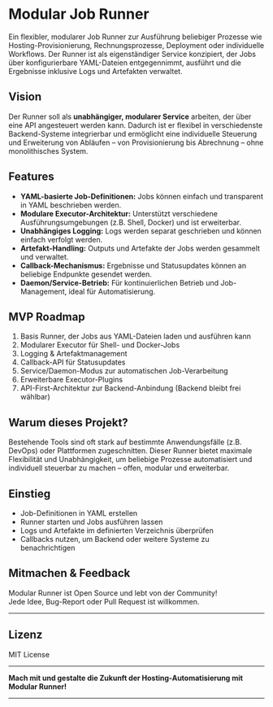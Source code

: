 # Modular Job Runner

Ein flexibler, modularer Job Runner zur Ausführung beliebiger Prozesse wie Hosting-Provisionierung, Rechnungsprozesse, Deployment oder individuelle Workflows. Der Runner ist als eigenständiger Service konzipiert, der Jobs über konfigurierbare YAML-Dateien entgegennimmt, ausführt und die Ergebnisse inklusive Logs und Artefakten verwaltet.

## Vision

Der Runner soll als **unabhängiger, modularer Service** arbeiten, der über eine API angesteuert werden kann. Dadurch ist er flexibel in verschiedenste Backend-Systeme integrierbar und ermöglicht eine individuelle Steuerung und Erweiterung von Abläufen – von Provisionierung bis Abrechnung – ohne monolithisches System.

## Features

- **YAML-basierte Job-Definitionen:** Jobs können einfach und transparent in YAML beschrieben werden.
- **Modulare Executor-Architektur:** Unterstützt verschiedene Ausführungsumgebungen (z.B. Shell, Docker) und ist erweiterbar.
- **Unabhängiges Logging:** Logs werden separat geschrieben und können einfach verfolgt werden.
- **Artefakt-Handling:** Outputs und Artefakte der Jobs werden gesammelt und verwaltet.
- **Callback-Mechanismus:** Ergebnisse und Statusupdates können an beliebige Endpunkte gesendet werden.
- **Daemon/Service-Betrieb:** Für kontinuierlichen Betrieb und Job-Management, ideal für Automatisierung.

## MVP Roadmap

1. Basis Runner, der Jobs aus YAML-Dateien laden und ausführen kann  
2. Modularer Executor für Shell- und Docker-Jobs  
3. Logging & Artefaktmanagement  
4. Callback-API für Statusupdates  
5. Service/Daemon-Modus zur automatischen Job-Verarbeitung  
6. Erweiterbare Executor-Plugins  
7. API-First-Architektur zur Backend-Anbindung (Backend bleibt frei wählbar)  

## Warum dieses Projekt?

Bestehende Tools sind oft stark auf bestimmte Anwendungsfälle (z.B. DevOps) oder Plattformen zugeschnitten. Dieser Runner bietet maximale Flexibilität und Unabhängigkeit, um beliebige Prozesse automatisiert und individuell steuerbar zu machen – offen, modular und erweiterbar.

## Einstieg

- Job-Definitionen in YAML erstellen  
- Runner starten und Jobs ausführen lassen  
- Logs und Artefakte im definierten Verzeichnis überprüfen  
- Callbacks nutzen, um Backend oder weitere Systeme zu benachrichtigen  


## Mitmachen & Feedback

Modular Runner ist Open Source und lebt von der Community!  
Jede Idee, Bug-Report oder Pull Request ist willkommen.

---

## Lizenz

MIT License

---

**Mach mit und gestalte die Zukunft der Hosting-Automatisierung mit Modular Runner!**

---


